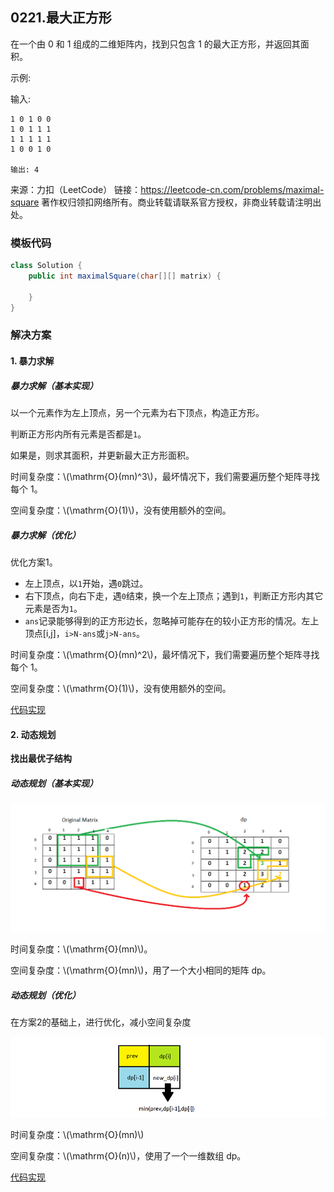 <script src="https://cdn.bootcss.com/mathjax/2.7.7/MathJax.js?config=TeX-AMS-MML_HTMLorMML"></script>

## 0221.最大正方形

在一个由 0 和 1 组成的二维矩阵内，找到只包含 1 的最大正方形，并返回其面积。

示例:

输入: 

```
1 0 1 0 0
1 0 1 1 1
1 1 1 1 1
1 0 0 1 0

输出: 4
```

来源：力扣（LeetCode）
链接：https://leetcode-cn.com/problems/maximal-square
著作权归领扣网络所有。商业转载请联系官方授权，非商业转载请注明出处。


### 模板代码

``` java
class Solution {
    public int maximalSquare(char[][] matrix) {

    }
}
```

### 解决方案

#### 1. 暴力求解

##### 暴力求解（基本实现）

以一个元素作为左上顶点，另一个元素为右下顶点，构造正方形。

判断正方形内所有元素是否都是`1`。

如果是，则求其面积，并更新最大正方形面积。

时间复杂度：\\(\mathrm{O}(mn)^3\\)，最坏情况下，我们需要遍历整个矩阵寻找每个 1。

空间复杂度：\\(\mathrm{O}(1)\\)，没有使用额外的空间。

##### 暴力求解（优化）

优化方案1。

* 左上顶点，以`1`开始，遇`0`跳过。
* 右下顶点，向右下走，遇`0`结束，换一个左上顶点；遇到`1`，判断正方形内其它元素是否为`1`。
* `ans`记录能够得到的正方形边长，忽略掉可能存在的较小正方形的情况。左上顶点[i,j]，`i>N-ans`或`j>N-ans`。

时间复杂度：\\(\mathrm{O}(mn)^2\\)，最坏情况下，我们需要遍历整个矩阵寻找每个 1。

空间复杂度：\\(\mathrm{O}(1)\\)，没有使用额外的空间。

[代码实现](qu0221/solu1/Solution.java)


#### 2. 动态规划

**找出最优子结构**

##### 动态规划（基本实现）

<img src="../../../../../../resources/leetcode/0221_最大正方形_动态规划.png" alt="0221_最大正方形_动态规划" style="zoom:50%;" />


时间复杂度：\\(\mathrm{O}(mn)\\)。

空间复杂度：\\(\mathrm{O}(mn)\\)，用了一个大小相同的矩阵 dp。


##### 动态规划（优化）

在方案2的基础上，进行优化，减小空间复杂度

![0221_最大正方形_动态规划_优化](../../../../../../resources/leetcode/0221_最大正方形_动态规划_优化.png)

时间复杂度：\\(\mathrm{O}(mn)\\)

空间复杂度：\\(\mathrm{O}(n)\\)，使用了一个一维数组 dp。


[代码实现](qu0221/solu2/Solution.java)